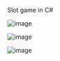 Slot game in C#

![image](https://github.com/user-attachments/assets/beda1102-d5dc-497d-af02-d239b866339f)


![image](https://github.com/user-attachments/assets/838814b8-69bb-438f-9eae-2c181cab69fc)


![image](https://github.com/user-attachments/assets/3ef2d4b1-4f3e-48b9-8db8-0417e4562126)
